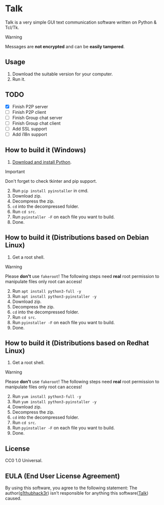 # Talk
Talk is a very simple GUI text communication software written on Python & Tcl/Tk.
> [!WARNING]
> Messages are **not encrypted** and can be **easily tampered**.

## Usage
1. Download the suitable version for your computer.
2. Run it.

## TODO
- [x] Finish P2P server
- [ ] Finish P2P client
- [ ] Finish Group chat server
- [ ] Finish Group chat client
- [ ] Add SSL support
- [ ] Add i18n support

## How to build it (Windows)
1. [Download and install Python](https://www.python.org/downloads/windows/).
> [!IMPORTANT]
> Don't forget to check tkinter and pip support.

2. Run `pip install pyinstaller` in cmd.
3. Download zip.
4. Decompress the zip.
5. `cd` into the decompressed folder.
6. Run `cd src`.
7. Run `pyinstaller -F` on each file you want to build.
8. Done.

## How to build it (Distributions based on Debian Linux)
1. Get a root shell.
> [!WARNING]
> Please **don't** use `fakeroot`! The following steps need **real** root permission to manipulate files only root can access!

2. Run `apt install python3-full -y`
3. Run `apt install python3-pyinstaller -y`
4. Download zip.
5. Decompress the zip.
6. `cd` into the decompressed folder.
7. Run `cd src`.
8. Run `pyinstaller -F` on each file you want to build.
9. Done.

## How to build it (Distributions based on Redhat Linux)
1. Get a root shell.
> [!WARNING]
> Please **don't** use `fakeroot`! The following steps need **real** root permission to manipulate files only root can access!

2. Run `yum install python3-full -y`
3. Run `yum install python3-pyinstaller -y`
4. Download zip.
5. Decompress the zip.
6. `cd` into the decompressed folder.
7. Run `cd src`.
8. Run `pyinstaller -F` on each file you want to build.
9. Done.

## License
CC0 1.0 Universal.

## EULA (End User License Agreement)
By using this software, you agree to the following statement:
The author([g1thubhack3r](https://github.com/g1thubhack3r)) isn't responsible for anything this software([Talk](https://github.com/g1thubhack3r/Talk)) caused.
